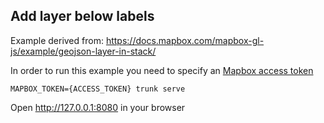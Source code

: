 ## Add layer below labels

Example derived from:
https://docs.mapbox.com/mapbox-gl-js/example/geojson-layer-in-stack/

In order to run this example you need to specify an [Mapbox access token](https://account.mapbox.com/access-tokens)

```
MAPBOX_TOKEN={ACCESS_TOKEN} trunk serve
```

Open http://127.0.0.1:8080 in your browser
